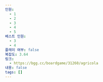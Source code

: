 ```yaml
---
인원:
  - 1
  - 2
  - 3
  - 4
  - 5
베스트 인원:
  - 3
  - 4
플레이 여부: false
복잡도: 3.64
링크:
  - https://bgg.cc/boardgame/31260/agricola
내용: false
tags: []
---
```

